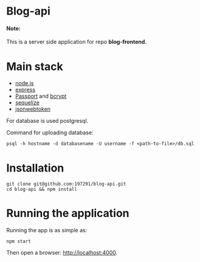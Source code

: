 # Blog-api

<div><strong><h4>Note:</h4></strong> This is a server side application for repo <strong>blog-frontend.</strong></div>


# Main stack #

* [node.js](http://nodejs.org)
* [express](http://expressjs.com)
* [Passport](http://passportjs.org) and [bcrypt](https://github.com/ncb000gt/node.bcrypt.js/)
* [sequelize](http://docs.sequelizejs.com/)
* [jsonwebtoken](https://www.npmjs.com/package/jsonwebtoken)

For database is used postgresql.

Command for uploading database: 
```
psql -h hostname -d databasename -U username -f <path-to-file>/db.sql
```

# Installation #

```
git clone git@github.com:197291/blog-api.git
cd blog-api && npm install
```

# Running the application #

Running the app is as simple as:

```
npm start
```

Then open a browser: <http://localhost:4000>.

